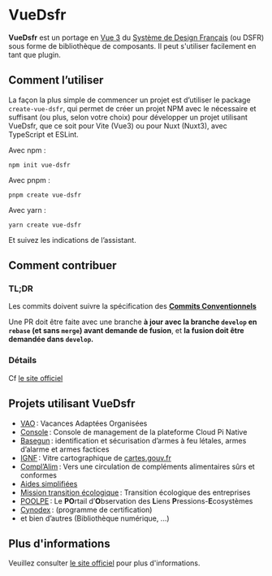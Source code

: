 # VueDsfr

**VueDsfr** est un portage en [Vue 3](https://v3.vuejs.org) du
[Système de Design Français](https://www.systeme-de-design.gouv.fr/) (ou DSFR) sous forme de bibliothèque
de composants. Il peut s'utiliser facilement en tant que plugin.

## Comment l’utiliser

La façon la plus simple de commencer un projet est d’utiliser le package `create-vue-dsfr`, qui permet de créer un projet NPM avec le nécessaire et suffisant (ou plus, selon votre choix) pour développer un projet utilisant VueDsfr, que ce soit pour Vite (Vue3) ou pour Nuxt (Nuxt3), avec TypeScript et ESLint.

Avec npm :

```shell
npm init vue-dsfr
```

Avec pnpm :

```shell
pnpm create vue-dsfr
```

Avec yarn :

```shell
yarn create vue-dsfr
```

Et suivez les indications de l’assistant.

## Comment contribuer

### TL;DR

Les commits doivent suivre la spécification des **[Commits Conventionnels](https://www.conventionalcommits.org/fr/v1.0.0/)**

Une PR doit être faite avec une branche **à jour avec la branche `develop` en `rebase` (et sans `merge`) avant demande de fusion**,
et **la fusion doit être demandée dans `develop`.**

### Détails

Cf [le site officiel](https://vue-ds.fr/guide/guide-developpeur)

## Projets utilisant VueDsfr

- [VAO](https://vao.social.gouv.fr) : Vacances Adaptées Organisées
- [Console](https://github.com/cloud-pi-native/console) : Console de management de la plateforme Cloud Pi Native
- [Basegun](https://basegun.interieur.gouv.fr/) : identification et sécurisation d’armes à feu létales, armes d’alarme et armes factices
- [IGNF](https://ignf.github.io/cartes.gouv.fr-entree-carto/) : Vitre cartographique de [cartes.gouv.fr](https://cartes.gouv.fr)
- [Compl’Alim](https://compl-alim.beta.gouv.fr/accueil/) : Vers une circulation de compléments alimentaires sûrs et conformes
- [Aides simplifiées](https://aides.beta.numerique.gouv.fr/)
- [Mission transition écologique](https://mission-transition-ecologique.beta.gouv.fr/) : Transition écologique des entreprises
- [POOLPE](https://poolpe.ofb.gouv.fr/fr) : Le **PO**rtail d’**O**bservation des **L**iens **P**ressions-**E**cosystèmes
- [Cynodex](https://www.cynodex.interieur.gouv.fr) : (programme de certification)
- et bien d’autres (Bibliothèque numérique, ...)

## Plus d'informations

Veuillez consulter [le site officiel](https://vue-ds.fr/) pour plus d'informations.
